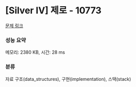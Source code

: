 # [Silver IV] 제로 - 10773 

[문제 링크](https://www.acmicpc.net/problem/10773) 

### 성능 요약

메모리: 2380 KB, 시간: 28 ms

### 분류

자료 구조(data_structures), 구현(implementation), 스택(stack)

